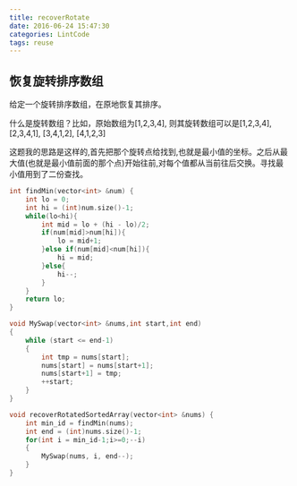```yaml
---
title: recoverRotate
date: 2016-06-24 15:47:30
categories: LintCode
tags: reuse
---
```


## 恢复旋转排序数组

给定一个旋转排序数组，在原地恢复其排序。

什么是旋转数组？比如，原始数组为[1,2,3,4], 则其旋转数组可以是[1,2,3,4], [2,3,4,1], [3,4,1,2], [4,1,2,3]

这题我的思路是这样的,首先把那个旋转点给找到,也就是最小值的坐标。之后从最大值(也就是最小值前面的那个点)开始往前,对每个值都从当前往后交换。寻找最小值用到了二份查找。

```cpp
int findMin(vector<int> &num) {
    int lo = 0;
    int hi = (int)num.size()-1;
    while(lo<hi){
        int mid = lo + (hi - lo)/2;
        if(num[mid]>num[hi]){
            lo = mid+1;
        }else if(num[mid]<num[hi]){
            hi = mid;
        }else{
            hi--;
        }
    }
    return lo;
}

void MySwap(vector<int> &nums,int start,int end)
{
    while (start <= end-1)
    {
        int tmp = nums[start];
        nums[start] = nums[start+1];
        nums[start+1] = tmp;
        ++start;
    }
}

void recoverRotatedSortedArray(vector<int> &nums) {
    int min_id = findMin(nums);
    int end = (int)nums.size()-1;
    for(int i = min_id-1;i>=0;--i)
    {
        MySwap(nums, i, end--);
    }
}
```
